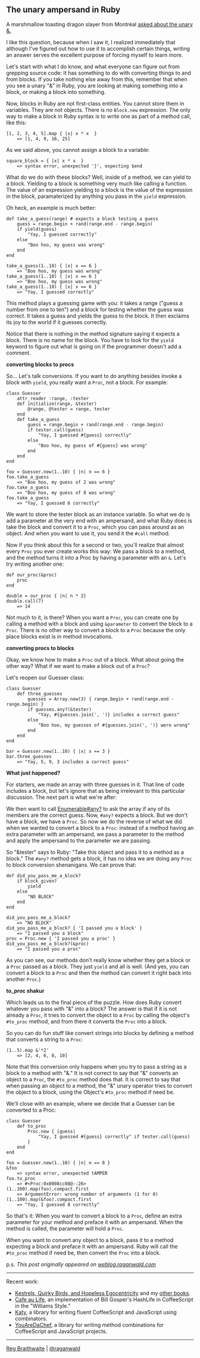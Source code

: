 The unary ampersand in Ruby
---

A marshmallow toasting dragon slayer from Montr&eacute;al [asked about the unary &.](http://lovehateubuntu.blogspot.com/2008/06/some-neat-things-in-ruby.html "Ubuntu: A Love/Hate Relationship: Some Neat Things in Ruby")

I like this question, because when I saw it, I realized immediately that although I've figured out how to use it to accomplish certain things, writing an answer serves the excellent purpose of forcing myself to learn more.

Let's start with what I do know, and what everyone can figure out from grepping source code: It has something to do with converting things to and from blocks. If you take nothing else away from this, remember that when you see a unary "&" in Ruby, you are looking at making something into a block, or making a block into something.

Now, blocks in Ruby are not first-class entities. You cannot store them in variables. They are not objects. There is no `Block.new` expression. The only way to make a block in Ruby syntax is to write one as part of a method call, like this:


	[1, 2, 3, 4, 5].map { |x| x * x  }
	    => [1, 4, 9, 16, 25]

As we said above, you cannot assign a block to a variable:


	square_block = { |x| x * x  }
	    => syntax error, unexpected '}', expecting $end

What do we do with these blocks? Well, inside of a method, we can yield to a block. Yielding to a block is something very much like calling a function. The value of an expression yielding to a block is the value of the expression in the block, paramaterized by anything you pass in the `yield` expression.

Oh heck, an example is much better:


	def take_a_guess(range) # expects a block testing a guess
	    guess = range.begin + rand(range.end - range.begin)
	    if yield(guess)
	        "Yay, I guessed correctly"
	    else
	        "Boo hoo, my guess was wrong"
	    end
	end

	take_a_guess(1..10) { |x| x == 6 }
	    => "Boo hoo, my guess was wrong"
	take_a_guess(1..10) { |x| x == 6 }
	    => "Boo hoo, my guess was wrong"
	take_a_guess(1..10) { |x| x == 6 }
	    => "Yay, I guessed correctly"

This method plays a guessing game with you: it takes a range ("guess a number from one to ten") and a block for testing whether the guess was correct. It takes a guess and yields the guess to the block. It then exclaims its joy to the world if it guesses correctly.

Notice that there is nothing in the method signature saying it expects a block. There is no name for the block. You have to look for the `yield` keyword to figure out what is going on if the programmer doesn't add a comment.

**converting blocks to procs**

So... Let's talk conversions. If you want to do anything besides invoke a block with `yield`, you really want a `Proc`, not a block. For example:


	class Guesser
	    attr_reader :range, :tester
	    def initialize(range, &tester)
	        @range, @tester = range, tester
	    end
	    def take_a_guess
	        guess = range.begin + rand(range.end - range.begin)
	        if tester.call(guess)
	            "Yay, I guessed #{guess} correctly"
	        else
	            "Boo hoo, my guess of #{guess} was wrong"
	        end
	    end
	end

	foo = Guesser.new(1..10) { |n| n == 6 }
	foo.take_a_guess
	    => "Boo hoo, my guess of 2 was wrong"
	foo.take_a_guess
	    => "Boo hoo, my guess of 8 was wrong"
	foo.take_a_guess
	    => "Yay, I guessed 6 correctly"

We want to store the tester block as an instance variable. So what we do is add a parameter at the very end with an ampersand, and what Ruby does is take the block and convert it to a `Proc`, which you can pass around as an object. And when you want to use it, you send it the `#call` method.

Now if you think about this for a second or two, you'll realize that almost every `Proc` you ever create works this way: We pass a block to a method, and the method turns it into a Proc by having a parameter with an `&`. Let's try writing another one:


	def our_proc(&proc)
	    proc
	end

	double = our_proc { |n| n * 2}
	double.call(7)
	    => 14

Not much to it, is there? When you want a `Proc`, you can create one by calling a method with a block and using `&parameter` to convert the block to a `Proc`. There is no other way to convert a block to a `Proc` because the only place blocks exist is in method invocations.

**converting procs to blocks**

Okay, we know how to make a `Proc` out of a block. What about going the other way? What if we want to make a block out of a `Proc`?

Let's reopen our Guesser class:


	class Guesser
	    def three_guesses
	        guesses = Array.new(3) { range.begin + rand(range.end - range.begin) }
	        if guesses.any?(&tester)
	            "Yay, #{guesses.join(', ')} includes a correct guess"
	        else
	            "Boo hoo, my guesses of #{guesses.join(', ')} were wrong"
	        end
	    end
	end

	bar = Guesser.new(1..10) { |x| x == 3 }
	bar.three_guesses
	    => "Yay, 5, 9, 3 includes a correct guess"

**What just happened?**

For starters, we made an array with three guesses in it. That line of code includes a block, but let's ignore that as being irrelevant to this particular discussion. The next part is what we're after:

We then want to call [Enumerable#any?](http://www.ruby-doc.org/core/classes/Enumerable.html#M001153 "Module: Enumerable") to ask the array if any of its members are the correct guess. Now, `#any?` expects a block. But we don't have a block, we have a `Proc`. So now we do the reverse of what we did when we wanted to convert a block to a `Proc`: instead of a method having an extra parameter with an ampersand, we pass a parameter to the method and apply the ampersand to the parameter we are passing.

So "&tester" says to Ruby: "Take this object and pass it to a method as a block." The `#any?` method gets a block, it has no idea we are doing any `Proc` to block conversion shenanigans. We can prove that:


	def did_you_pass_me_a_block?
	    if block_given?
	        yield
	    else
	        "NO BLOCK"
	    end
	end

	did_you_pass_me_a_block?
	    => "NO BLOCK"
	did_you_pass_me_a_block? { 'I passed you a block' }
	    => "I passed you a block"
	proc = Proc.new { 'I passed you a proc' }
	did_you_pass_me_a_block?(&proc)
	    => "I passed you a proc"

As you can see, our methods don't really know whether they get a block or a `Proc` passed as a block. They just `yield` and all is well. (And yes, you can convert a block to a `Proc` and then the method can convert it right back into another `Proc`.)

**to\_proc shakur**

Which leads us to the final piece of the puzzle. How does Ruby convert whatever you pass with "&" into a block? The answer is that if it is not already a `Proc`, it tries to convert the object to a `Proc` by calling the object's `#to_proc` method, and from there it converts the `Proc` into a block.

So you can do fun stuff like convert strings into blocks by defining a method that converts a string to a `Proc`:


	(1..5).map &'*2'
	    => [2, 4, 6, 8, 10]

Note that this conversion only happens when you try to pass a string as a block to a method with "&." It is not correct to say that "&" converts an object to a `Proc`, the `#to_proc` method does that. It is correct to say that when passing an object to a method, the "&" unary operator tries to convert the object to a block, using the Object's `#to_proc` method if need be.

We'll close with an example, where we decide that a Guesser can be converted to a Proc:

	class Guesser
	    def to_proc
	        Proc.new { |guess|
	            "Yay, I guessed #{guess} correctly" if tester.call(guess)
	        }
	    end
	end

	foo = Guesser.new(1..10) { |n| n == 8 }
	&foo
	    => syntax error, unexpected tAMPER
	foo.to_proc
	    => #<Proc:0x0008cc08@-:26>
	(1..100).map(foo).compact.first
	    => ArgumentError: wrong number of arguments (1 for 0)
	(1..100).map(&foo).compact.first
	    => "Yay, I guessed 8 correctly"

So that's it: When you want to convert a block to a `Proc`, define an extra parameter for your method and preface it with an ampersand. When the method is called, the parameter will hold a `Proc`.

When you want to convert any object to a block, pass it to a method expecting a block and preface it with an ampersand. Ruby will call the `#to_proc` method if need be, then convert the `Proc` into a block.

p.s. *This post originally appeared on [weblog.raganwald.com](http://weblog.raganwald.com/2008/06/what-does-do-when-used-as-unary.html "The unary ampersand in Ruby")*

---

Recent work:

* [Kestrels, Quirky Birds, and Hopeless Egocentricity](http://leanpub.com/combinators) and my [other books](http://leanpub.com/u/raganwald).
* [Cafe au Life](http://recursiveuniver.se), an implementation of Bill Gosper's HashLife in CoffeeScript in the "Williams Style."
* [Katy](http://github.com/raganwald/Katy), a library for writing fluent CoffeeScript and JavaScript using combinators.
* [YouAreDaChef](http://github.com/raganwald/YouAreDaChef), a library for writing method combinations for CoffeeScript and JavaScript projects.

---

[Reg Braithwaite](http://braythwayt.com) | [@raganwald](http://twitter.com/raganwald)
